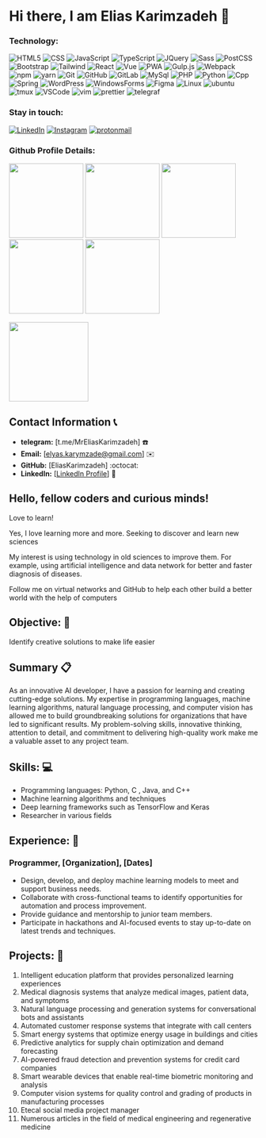 <!-- [![Typing SVG](https://readme-typing-svg.demolab.com?font=Joti+One&size=40&pause=1000&color=6CC644&vCenter=true&width=590&lines=I'm+Reza+Effati+Moghaddam;Web+Developer;Experienced+UI%2FUX+Designer;4%2B+years+of+coding+experience;Always+learning+a+new+things)](https://git.io/typing-svg)

#### My Social Networks

<a href="[https://www.linkedin.com/in/effati78](https://www.linkedin.com/in/elias-karimzadeh-a7a9b8283/)" target="_blank">
<img src="https://www.linkedin.com/in/elias-karimzadeh-a7a9b8283/" alt="linkedin" width="70">
</a>

<a href="https://t.me/MrEliasKarimzadeh" target="_blank">
<img src="https://user-images.githubusercontent.com/56348113/202894127-727e0f44-c95c-46af-b1bd-63bb850de110.svg" alt="telegram" width="70">
</a>

<a href="https://www.instagram.com/elyaskarymzade/" target="_blank">
<img src="https://user-images.githubusercontent.com/56348113/202894124-1ad37b41-e42a-4bef-afbf-cdfb872165e9.svg" alt="instagram" width="70">
</a> -->



<h1 align="left">Hi there, I am Elias Karimzadeh 👋</h1>
  
### Technology:
![HTML5](https://img.shields.io/badge/-HTML5-000?&logo=html5&logoColor=E34F26)
![CSS](https://img.shields.io/badge/-CSS-000?&logo=css3&logoColor=1572B6)
![JavaScript](https://img.shields.io/badge/-JavaScript-000?&logo=JavaScript)
![TypeScript](https://img.shields.io/badge/-TypeScript-000?&logo=TypeScript)
![JQuery](https://img.shields.io/badge/-JQuery-000?&logo=JQuery&logoColor=007ACC)
![Sass](https://img.shields.io/badge/-Sass-000?&logo=Sass)
![PostCSS](https://img.shields.io/badge/-PostCSS-000?&logo=PostCSS&logoColor=D23925)
![Bootstrap](https://img.shields.io/badge/-Bootstrap-000?&logo=Bootstrap)
![Tailwind](https://img.shields.io/badge/-TailwindCSS-000?&logo=TailwindCSS)
![React](https://img.shields.io/badge/-React-000?&logo=React)
![Vue](https://img.shields.io/badge/-Vue-000?&logo=vue.js)
![PWA](https://img.shields.io/badge/-PWA-000?&logo=PWA)
![Gulp.js](https://img.shields.io/badge/-Gulp.js-000?&logo=Gulp)
![Webpack](https://img.shields.io/badge/-Webpack-000?&logo=Webpack)
![npm](https://img.shields.io/badge/-NPM-000?&logo=npm)
![yarn](https://img.shields.io/badge/-Yarn-000?&logo=yarn)
![Git](https://img.shields.io/badge/-Git-000?&logo=git)
![GitHub](https://img.shields.io/badge/-Github-000?&logo=GitHub)
![GitLab](https://img.shields.io/badge/-Gitlab-000?&logo=GitLab)
![MySql](https://img.shields.io/badge/-MySql-000?&logo=MySql)
![PHP](https://img.shields.io/badge/-PHP-000?&logo=PHP)
![Python](https://img.shields.io/badge/-Python-000?&logo=Python)
![Cpp](https://img.shields.io/badge/-C%2B%2B-000?&logo=C%2B%2B&logoColor=6092C7)
![Spring](https://img.shields.io/badge/-Spring-000?&logo=Spring)
![WordPress](https://img.shields.io/badge/-WordPress-000?&logo=WordPress)
![WindowsForms](https://img.shields.io/badge/-WinForms-000?&logo=csharp&logoColor=9468CC)
![Figma](https://img.shields.io/badge/-Figma-000?&logo=Figma)
![Linux](https://img.shields.io/badge/-Linux-000?&logo=Linux)
![ubuntu](https://img.shields.io/badge/-Ubuntu-000?&logo=ubuntu)
![tmux](https://img.shields.io/badge/-Tmux-000?&logo=tmux)
![VSCode](https://img.shields.io/badge/-VSCode-000?&logo=visualstudiocode&logoColor=307CB1)
![vim](https://img.shields.io/badge/-Vim-000?&logo=vim&logoColor=479433)
![prettier](https://img.shields.io/badge/-Prettier-000?&logo=prettier)
![telegraf](https://img.shields.io/badge/-Telegraf.js-000?&logo=telegram)

### Stay in touch:
[![LinkedIn](https://img.shields.io/badge/-LinkedIn-000?&logo=LinkedIn&logoColor=0077B5)]([https://www.linkedin.com/in/elias-karimzadeh-a7a9b8283/)
[![Instagram](https://img.shields.io/badge/-Instagram-000?&logo=Instagram)](https://www.instagram.com/elyaskarymzade/)
[![protonmail](https://img.shields.io/badge/-nouriannajafabadi@proton.me-000?&logo=protonmail)](mailto:Elias.Karimzadeh@proton.me)

### Github Profile Details:

<p align="left">
<img height="150em" src="http://github-profile-summary-cards.vercel.app/api/cards/profile-details?username=EliasKarimzadeh&theme=github_dark"/>
<img height="150em" src="http://github-profile-summary-cards.vercel.app/api/cards/stats?username=EliasKarimzadeh&theme=github_dark"/>
<img height="150em" src="http://github-profile-summary-cards.vercel.app/api/cards/productive-time?username=EliasKarimzadeh&theme=github_dark&utcOffset=8"/>
<img height="150em" src="http://github-profile-summary-cards.vercel.app/api/cards/most-commit-language?username=EliasKarimzadeh&theme=github_dark"/>
<img height="150em" src="http://github-profile-summary-cards.vercel.app/api/cards/repos-per-language?username=EliasKarimzadeh&theme=github_dark"/>
</p>

<div align="left">
<img height="160em" src="https://github.com/EliasKarimzadeh/About/blob/output/github-contribution-grid-snake.svg?palette=github">
</div>

## **Contact Information** :telephone_receiver:
- **telegram:** [t.me/MrEliasKarimzadeh] :telephone:
- **Email:** [elyas.karymzade@gmail.com] :envelope:
- **GitHub:** [EliasKarimzadeh] :octocat:
- **LinkedIn:** [[LinkedIn Profile](https://www.linkedin.com/in/elias-karimzadeh-a7a9b8283/)] :briefcase:
## Hello, fellow coders and curious minds!

Love to learn!

Yes, I love learning more and more. Seeking to discover and learn new sciences

My interest is using technology in old sciences to improve them. For example, using artificial intelligence and data network for better and faster diagnosis of diseases.

Follow me on virtual networks and GitHub to help each other build a better world with the help of computers

## **Objective:** :dart:
Identify creative solutions to make life easier

## **Summary** :clipboard:
As an innovative AI developer, I have a passion for learning and creating cutting-edge solutions. My expertise in programming languages, machine learning algorithms, natural language processing, and computer vision has allowed me to build groundbreaking solutions for organizations that have led to significant results. My problem-solving skills, innovative thinking, attention to detail, and commitment to delivering high-quality work make me a valuable asset to any project team.

## **Skills:** :computer:
- Programming languages: Python, C , Java, and C++
- Machine learning algorithms and techniques
- Deep learning frameworks such as TensorFlow and Keras
- Researcher in various fields

## **Experience:** :briefcase:
### **Programmer**, [Organization], [Dates]
- Design, develop, and deploy machine learning models to meet and support business needs.
- Collaborate with cross-functional teams to identify opportunities for automation and process improvement.
- Provide guidance and mentorship to junior team members.
- Participate in hackathons and AI-focused events to stay up-to-date on latest trends and techniques.

## **Projects:** :rocket:
1. Intelligent education platform that provides personalized learning experiences
2. Medical diagnosis systems that analyze medical images, patient data, and symptoms
3. Natural language processing and generation systems for conversational bots and assistants
4. Automated customer response systems that integrate with call centers
5. Smart energy systems that optimize energy usage in buildings and cities
6. Predictive analytics for supply chain optimization and demand forecasting
7. AI-powered fraud detection and prevention systems for credit card companies
8. Smart wearable devices that enable real-time biometric monitoring and analysis
9. Computer vision systems for quality control and grading of products in manufacturing processes
10. Etecal social media project manager
11. Numerous articles in the field of medical engineering and regenerative medicine
